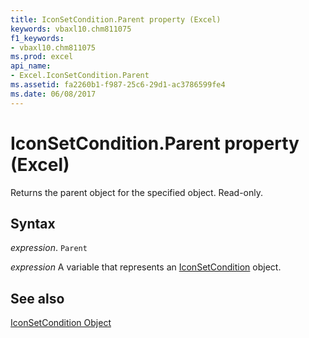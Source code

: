 ```yaml
---
title: IconSetCondition.Parent property (Excel)
keywords: vbaxl10.chm811075
f1_keywords:
- vbaxl10.chm811075
ms.prod: excel
api_name:
- Excel.IconSetCondition.Parent
ms.assetid: fa2260b1-f987-25c6-29d1-ac3786599fe4
ms.date: 06/08/2017
---
```



# IconSetCondition.Parent property (Excel)

Returns the parent object for the specified object. Read-only.


## Syntax

_expression_. `Parent`

_expression_ A variable that represents an [IconSetCondition](Excel.IconSetCondition.md) object.


## See also


[IconSetCondition Object](Excel.IconSetCondition.md)

